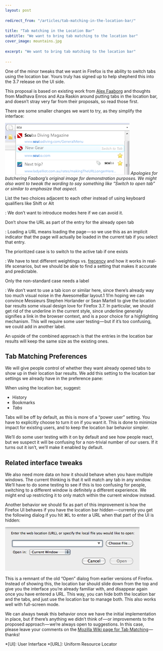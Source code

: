 ```yaml
---
layout: post

redirect_from: "/articles/tab-matching-in-the-location-bar/"

title: "Tab matching in the Location Bar"
subtitle: "We want to bring tab matching to the location bar"
cover_image: mountains.jpg

excerpt: "We want to bring tab matching to the location bar"

---
```

One of the minor tweaks that we want in Firefox is the ability to switch tabs using the location bar. Yours truly has signed up to help shepherd this into the 3.7 release on the UI side.

This proposal is based on existing work from [Alex Faaborg] and thoughts from Madhava Enros and Aza Raskin around putting tabs in the location bar, and doesn’t stray very far from their proposals, so read those first.

There are some smaller changes we want to try, as they simplify the interface:

![](/images/switch-to-tab.png)
*Apologies for butchering Faaborg’s original image for demonstration purposes. We might also want to tweak the wording to say something like “Switch to open tab” or similar to emphasize that aspect.*

List the two choices adjacent to each other instead of using keyboard qualifiers like Shift or Alt

: We don’t want to introduce modes here if we can avoid it.

Don’t show the URL as part of the entry for the already open tab

: Loading a URL means loading the page — so we use this as an implicit indicator that the page will actually be loaded in the current tab if you select that entry.

The prioritized case is to switch to the active tab if one exists

: We have to test different weightings vs. [frecency] and how it works in real-life scenarios, but we should be able to find a setting that makes it accurate and predictable.

Only the non-standard case needs a label

: We don’t want to use a tab icon or similar here, since there’s already way too much visual noise in the AwesomeBar layout.1 1I’m hoping we can convince Messieurs Stephen Horlander or Sean Martell to give the location bar results some visual design love for Firefox 3.7. In particular, we should get rid of the underline in the current style, since underline generally signifies a link in the browser context, and is a poor choice for a highlighting mechanism. This will require some user testing — but if it’s too confusing, we could add in another label.

An upside of the combined approach is that the entries in the location bar results will keep the same size as the existing ones.

## Tab Matching Preferences

We will give people control of whether they want already opened tabs to show up in their location bar results. We add this setting to the location bar settings we already have in the preference pane:

When using the location bar, suggest:

*   History
*   Bookmarks
*   *Tabs*

Tabs will be off by default, as this is more of a “power user” setting. You have to explicitly choose to turn it on if you want it. This is done to minimize impact for existing users, and to keep the location bar behavior simpler.

We’ll do some user testing with it on by default and see how people react, but we suspect it will be confusing for a non-trivial number of our users. If it turns out it isn’t, we'll make it enabled by default.

## Related interface tweaks

We also need more data on how it should behave when you have multiple windows. The current thinking is that it will match any tab in any window. We’ll have to do some testing to see if this is too confusing for people, switching to a different window is definitely a different experience. We might end up restricting it to only match within the current window instead.

Another behavior we should fix as part of this improvement is how the Firefox UI behaves if you have the location bar hidden — currently you get the following dialog if you hit ⌘L to enter a URL when that part of the UI is hidden:

![](/images/open-web-location.png)

This is a remnant of the old “Open” dialog from earlier versions of Firefox. Instead of showing this, the location bar should slide down from the top and give you the interface you’re already familiar with, and disappear again once you have entered a URL. This way, you can hide both the location bar and the tabs, and just use the location bar to manage both. This also works well with full-screen mode.

We can always tweak this behavior once we have the initial implementation in place, but if there’s anything we didn’t think of — or improvements to the proposed approach — we’re always open to suggestions. In this case, please leave your comments on the [Mozilla Wiki page for Tab Matching] — thanks!

[Alex Faaborg]: https://twitter.com/faaborg
[frecency]: https://developer.mozilla.org/en/The_Places_frecency_algorithm
[“Power User” interface]: /tab-matching/#power-users
[Mozilla Wiki page for Tab Matching]: https://wiki.mozilla.org/Talk:Firefox/Projects/Tab_Matches_in_Awesomebar

*[UI]: User Interface
*[URL]: Uniform Resource Locator
